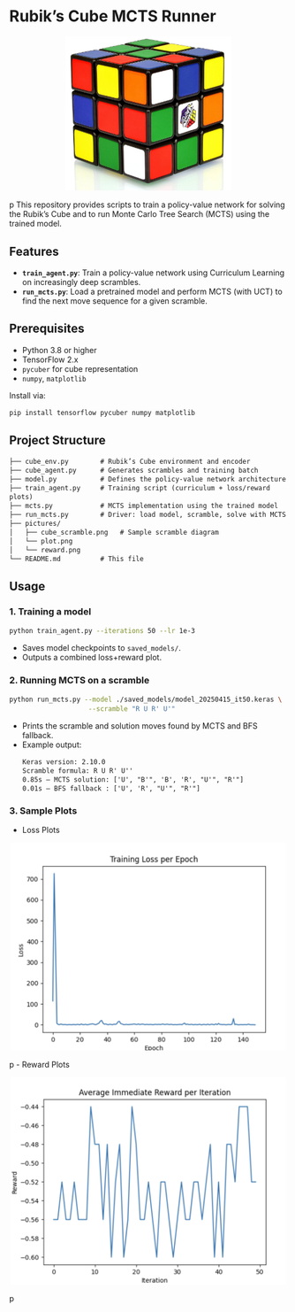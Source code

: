 # Rubik’s Cube MCTS Runner
<p align="center">
  <img src="pictures/cube.jpeg" alt="Cube example" width="300" />
</p>p
This repository provides scripts to train a policy-value network for solving the Rubik’s Cube and to run Monte Carlo Tree Search (MCTS) using the trained model.

## Features

- **`train_agent.py`**: Train a policy-value network using Curriculum Learning on increasingly deep scrambles.
- **`run_mcts.py`**: Load a pretrained model and perform MCTS (with UCT) to find the next move sequence for a given scramble.

## Prerequisites

- Python 3.8 or higher
- TensorFlow 2.x
- `pycuber` for cube representation
- `numpy`, `matplotlib`

Install via:

```bash
pip install tensorflow pycuber numpy matplotlib
```

## Project Structure

```
├── cube_env.py        # Rubik’s Cube environment and encoder
├── cube_agent.py      # Generates scrambles and training batch
├── model.py           # Defines the policy-value network architecture
├── train_agent.py     # Training script (curriculum + loss/reward plots)
├── mcts.py            # MCTS implementation using the trained model
├── run_mcts.py        # Driver: load model, scramble, solve with MCTS
├── pictures/
│   ├── cube_scramble.png   # Sample scramble diagram
│   └── plot.png
│   └── reward.png
└── README.md          # This file
```

## Usage

### 1. Training a model

```bash
python train_agent.py --iterations 50 --lr 1e-3
```

- Saves model checkpoints to `saved_models/`.
- Outputs a combined loss+reward plot.




### 2. Running MCTS on a scramble

```bash
python run_mcts.py --model ./saved_models/model_20250415_it50.keras \
                    --scramble "R U R' U'"
```

- Prints the scramble and solution moves found by MCTS and BFS fallback.
- Example output:
  ```
  Keras version: 2.10.0
  Scramble formula: R U R' U''
  0.85s – MCTS solution: ['U', "B'", 'B', 'R', "U'", "R'"]
  0.01s – BFS fallback : ['U', 'R', "U'", "R'"]

  ```
### 3. Sample Plots
- Loss Plots
<p align="center">
  <img src="pictures/loss.png" alt="Loss" width="500" />
</p>p
- Reward Plots
<p align="center">
  <img src="pictures/reward.png" alt="Reward" width="500" />
</p>p


